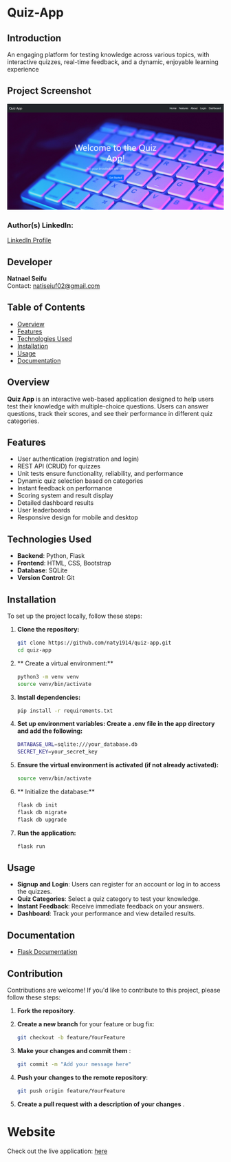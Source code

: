 # Quiz-App

## Introduction
An engaging platform for testing knowledge across various topics,
with interactive quizzes, real-time feedback, and a dynamic, enjoyable
learning experience

## Project Screenshot
<img src="app/static/images/landingpage.png">

### Author(s) LinkedIn:
<p>
    <a href="https://www.linkedin.com/in/natnael-seifu/">LinkedIn Profile</a>
</p>

## Developer
<p>
    <strong>Natnael Seifu</strong><br>
    Contact: <a href="mailto:natiseifu02@gmail.com.com">natiseiuf02@gmail.com</a>
</p>

## Table of Contents
- [Overview](#overview)
- [Features](#features)
- [Technologies Used](#technologies-used)
- [Installation](#installation)
- [Usage](#usage)
- [Documentation](#documentation)



## Overview
**Quiz App** is an interactive web-based application designed to help users test their knowledge with multiple-choice questions. Users can answer questions, track their scores, and see their performance in different quiz categories.

## Features
- User authentication (registration and login)
- REST API (CRUD) for quizzes
- Unit tests ensure functionality, reliability, and performance
- Dynamic quiz selection based on categories
- Instant feedback on performance
- Scoring system and result display
- Detailed dashboard results
- User leaderboards
- Responsive design for mobile and desktop


## Technologies Used
- **Backend**: Python, Flask
- **Frontend**: HTML, CSS, Bootstrap
- **Database**: SQLite
- **Version Control**: Git

## Installation
To set up the project locally, follow these steps:

1. **Clone the repository:**
   ```bash
   git clone https://github.com/naty1914/quiz-app.git
   cd quiz-app
   ```
2. ** Create a virtual environment:**
   ```bash
   python3 -m venv venv
   source venv/bin/activate
   ```
3. **Install dependencies:**
   ```bash
   pip install -r requirements.txt
   ```
4. **Set up environment variables: Create a .env file in the  app directory and add the following:**
   ```bash
   DATABASE_URL=sqlite:///your_database.db
   SECRET_KEY=your_secret_key
   ```
5. **Ensure the virtual environment is activated (if not already activated):**
   ```bash
   source venv/bin/activate
   ```
6. ** Initialize  the database:**
   ```bash
   flask db init
   flask db migrate
   flask db upgrade
   ```
7. **Run the application:**
   ```bash
   flask run
   ```

## Usage
- **Signup and Login**: Users can register for an account or log in to access the quizzes.
- **Quiz Categories**: Select a quiz category to test your knowledge.
- **Instant Feedback**: Receive immediate feedback on your answers.
- **Dashboard**: Track your performance and view detailed results.


## Documentation
- [Flask Documentation](https://flask.palletsprojects.com/en/2.2.x/)

## Contribution
Contributions are welcome! If you'd like to contribute to this project, please follow these steps:

1. **Fork the repository**.
2. **Create a new branch** for your feature or bug fix:
   ```bash
   git checkout -b feature/YourFeature
   ```
3. **Make your changes and commit them** :
   ```bash
   git commit -m "Add your message here"


4. **Push your changes to the remote repository**:
   ```bash
   git push origin feature/YourFeature
   ```

5. **Create a pull request with a description of your changes** .


# Website
Check out the live application:  [here](https://quiz-app-3jwf.onrender.com/)
